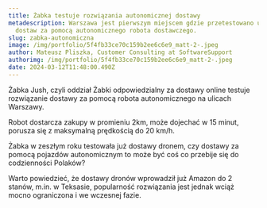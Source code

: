 ```yaml
---
title: Żabka testuje rozwiązania autonomicznej dostawy
metadescription: Warszawa jest pierwszym miejscem gdzie przetestowano usługę
  dostaw za pomocą autonomicznego robota dostawczego.
slug: zabka-autonomiczna
image: /img/portfolio/5f4fb33ce70c159b2ee6c6e9_matt-2-.jpeg
author: Mateusz Pliszka, Customer Consulting at SoftwareSupport
authorimg: /img/portfolio/5f4fb33ce70c159b2ee6c6e9_matt-2-.jpeg
date: 2024-03-12T11:48:00.490Z
---
```

Ż﻿abka Jush, czyli oddział Żabki odpowiedzialny za dostawy online testuje rozwiązanie dostawy za pomocą robota autonomicznego na ulicach Warszawy.

R﻿obot dostarcza zakupy w promieniu 2km, może dojechać w 15 minut, porusza się z maksymalną prędkością do 20 km/h.

Ż﻿abka w zeszłym roku testowała już dostawy dronem, czy dostawy za pomocą pojazdów autonomicznym to może być coś co przebije się do codzienności Polaków?

W﻿arto powiedzieć, że dostawy dronów wprowadził już Amazon do 2 stanów, m.in. w Teksasie, popularność rozwiązania jest jednak wciąż mocno ograniczona i we wczesnej fazie.